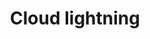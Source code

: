 ---
title: Cloud lightning
tags: ["cloud", "weather", "lightning", "thunderstorm", "electrical", "storm", "weather"]
icon: cloud-lightning
svg: '<svg xmlns="http://www.w3.org/2000/svg" width="24" height="24" fill="none" viewBox="0 0 24 24" stroke-width="1.5" stroke-linecap="round" stroke-linejoin="round" stroke="currentColor"><path d="M19.825 17c4.495-3.16.475-7.73-3.706-7.73C13.296-1.732-3.265 7.368 4.074 15.662"/><path d="M11.501 11 9 16h5.002L11.5 21"/></svg>'
---